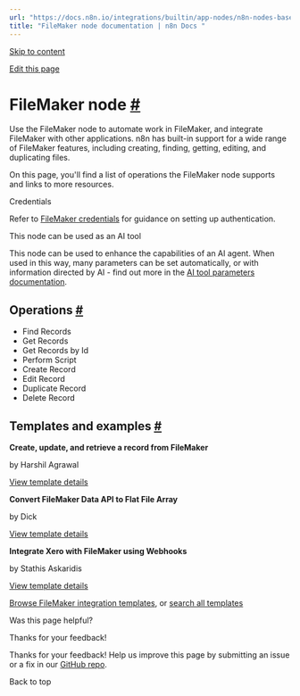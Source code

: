 ```yaml
---
url: "https://docs.n8n.io/integrations/builtin/app-nodes/n8n-nodes-base.filemaker/"
title: "FileMaker node documentation | n8n Docs "
---
```


[Skip to content](https://docs.n8n.io/integrations/builtin/app-nodes/n8n-nodes-base.filemaker/#filemaker-node)

[Edit this page](https://github.com/n8n-io/n8n-docs/edit/main/docs/integrations/builtin/app-nodes/n8n-nodes-base.filemaker.md "Edit this page")

# FileMaker node [\#](https://docs.n8n.io/integrations/builtin/app-nodes/n8n-nodes-base.filemaker/\#filemaker-node "Permanent link")

Use the FileMaker node to automate work in FileMaker, and integrate FileMaker with other applications. n8n has built-in support for a wide range of FileMaker features, including creating, finding, getting, editing, and duplicating files.

On this page, you'll find a list of operations the FileMaker node supports and links to more resources.

Credentials

Refer to [FileMaker credentials](https://docs.n8n.io/integrations/builtin/credentials/filemaker/) for guidance on setting up authentication.

This node can be used as an AI tool

This node can be used to enhance the capabilities of an AI agent. When used in this way, many parameters can be set automatically, or with information directed by AI - find out more in the [AI tool parameters documentation](https://docs.n8n.io/advanced-ai/examples/using-the-fromai-function/).

## Operations [\#](https://docs.n8n.io/integrations/builtin/app-nodes/n8n-nodes-base.filemaker/\#operations "Permanent link")

- Find Records
- Get Records
- Get Records by Id
- Perform Script
- Create Record
- Edit Record
- Duplicate Record
- Delete Record

## Templates and examples [\#](https://docs.n8n.io/integrations/builtin/app-nodes/n8n-nodes-base.filemaker/\#templates-and-examples "Permanent link")

**Create, update, and retrieve a record from FileMaker**

by Harshil Agrawal

[View template details](https://n8n.io/workflows/1068-create-update-and-retrieve-a-record-from-filemaker/)

**Convert FileMaker Data API to Flat File Array**

by Dick

[View template details](https://n8n.io/workflows/1537-convert-filemaker-data-api-to-flat-file-array/)

**Integrate Xero with FileMaker using Webhooks**

by Stathis Askaridis

[View template details](https://n8n.io/workflows/2499-integrate-xero-with-filemaker-using-webhooks/)

[Browse FileMaker integration templates](https://n8n.io/integrations/filemaker/), or [search all templates](https://n8n.io/workflows/)

Was this page helpful?






Thanks for your feedback!






Thanks for your feedback! Help us improve this page by submitting an issue or a fix in our [GitHub repo](https://github.com/n8n-io/n8n-docs).


Back to top